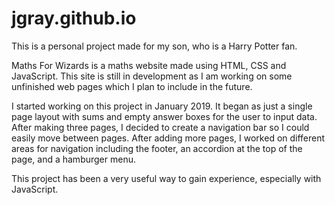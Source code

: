 # jgray.github.io
This is a personal project made for my son, who is a Harry Potter fan.

Maths For Wizards is a maths website made using HTML, CSS and JavaScript. This site is still in development as I am working on some unfinished web pages which I plan to include in the future.

I started working on this project in January 2019. It began as just a single page layout with sums and empty answer boxes for the user to input data. After making three pages, I decided to create a navigation bar so I could easily move between pages. After adding more pages, I worked on different areas for navigation including the footer, an accordion at the top of the page, and a hamburger menu.

This project has been a very useful way to gain experience, especially with JavaScript.

